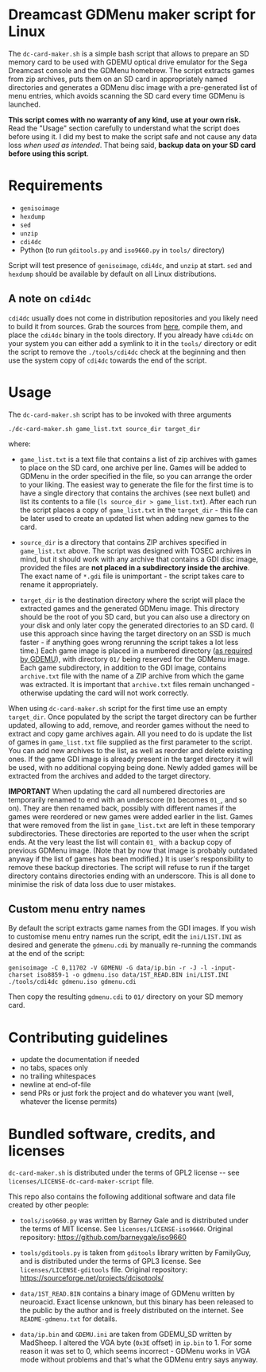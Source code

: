 Dreamcast GDMenu maker script for Linux
=======================================

The `dc-card-maker.sh` is a simple bash script that allows to prepare an SD
memory card to be used with GDEMU optical drive emulator for the Sega Dreamcast
console and the GDMenu homebrew.  The script extracts games from zip archives,
puts them on an SD card in appropriately named directories and generates a
GDMenu disc image with a pre-generated list of menu entries, which avoids
scanning the SD card every time GDMenu is launched.

**This script comes with no warranty of any kind, use at your own risk.** Read
the "Usage" section carefully to understand what the script does before using
it.  I did my best to make the script safe and not cause any data loss *when
used as intended*.  That being said, **backup data on your SD card before using
this script**.


Requirements
============

  * `genisoimage`
  * `hexdump`
  * `sed`
  * `unzip`
  * `cdi4dc`
  * Python (to run `gditools.py` and `iso9660.py` in `tools/` directory)

Script will test presence of `genisoimage`, `cdi4dc`, and `unzip` at start.
`sed` and `hexdump` should be available by default on all Linux distributions.


A note on `cdi4dc`
------------------

`cdi4dc` usually does not come in distribution repositories and you likely need
to build it from sources.  Grab the sources from
[here](https://github.com/Kazade/img4dc), compile them, and place the `cdi4dc`
binary in the tools directory.  If you already have `cdi4dc` on your system you
can either add a symlink to it in the `tools/` directory or edit the script to
remove the `./tools/cdi4dc` check at the beginning and then use the system copy
of `cdi4dc` towards the end of the script.


Usage
=====

The `dc-card-maker.sh` script has to be invoked with three arguments

```
./dc-card-maker.sh game_list.txt source_dir target_dir
```

where:

  * `game_list.txt` is a text file that contains a list of zip archives with
    games to place on the SD card, one archive per line.  Games will be added
    to GDMenu in the order specified in the file, so you can arrange the order
    to your liking.  The easiest way to generate the file for the first time is
    to have a single directory that contains the archives (see next bullet) and
    list its contents to a file (`ls source_dir > game_list.txt`).  After each
    run the script places a copy of `game_list.txt` in the `target_dir` - this
    file can be later used to create an updated list when adding new games to
    the card.

  * `source_dir` is a directory that contains ZIP archives specified in
    `game_list.txt` above.  The script was designed with TOSEC archives in mind,
    but it should work with any archive that contains a GDI disc image, provided
    the files are **not placed in a subdirectory inside the archive**.  The
    exact name of `*.gdi` file is unimportant - the script takes care to rename
    it appropriately.

  * `target_dir` is the destination directory where the script will place the
    extracted games and the generated GDMenu image.  This directory should be
    the root of you SD card, but you can also use a directory on your disk and
    only later copy the generated directories to an SD card.  (I use this
    approach since having the target directory on an SSD is much faster - if
    anything goes wrong rerunning the script takes a lot less time.)  Each game
    image is placed in a numbered directory ([as required by
    GDEMU](https://gdemu.wordpress.com/details/gdemu-details/)), with directory
    `01/` being reserved for the GDMenu image.  Each game subdirectory, in
    addition to the GDI image, contains `archive.txt` file with the name of a
    ZIP archive from which the game was extracted.  It is important that
    `archive.txt` files remain unchanged - otherwise updating the card will not
    work correctly.

When using `dc-card-maker.sh` script for the first time use an empty
`target_dir`.  Once populated by the script the target directory can be further
updated, allowing to add, remove, and reorder games without the need to extract
and copy game archives again.  All you need to do is update the list of games in
`game_list.txt` file supplied as the first parameter to the script.  You can add
new archives to the list, as well as reorder and delete existing ones. If the
game GDI image is already present in the target directory it will be used, with
no additional copying being done.  Newly added games will be extracted from the
archives and added to the target directory.

**IMPORTANT** When updating the card all numbered directories are temporarily
renamed to end with an underscore (`01` becomes `01_`, and so on).  They are
then renamed back, possibly with different names if the games were reordered or
new games were added earlier in the list.  Games that were removed from the list
in `game_list.txt` are left in these temporary subdirectories.  These
directories are reported to the user when the script ends.  At the very least
the list will contain `01_` with a backup copy of previous GDMenu image.  (Note
that by now that image is probably outdated anyway if the list of games has been
modified.)  It is user's responsibility to remove these backup directories.  The
script will refuse to run if the target directory contains directories ending
with an underscore.  This is all done to minimise the risk of data loss due to
user mistakes.


Custom menu entry names
-----------------------

By default the script extracts game names from the GDI images.  If you wish to
customise menu entry names run the script, edit the `ini/LIST.INI` as desired
and generate the `gdmenu.cdi` by manually re-running the commands at the end of
the script:

```
genisoimage -C 0,11702 -V GDMENU -G data/ip.bin -r -J -l -input-charset iso8859-1 -o gdmenu.iso data/1ST_READ.BIN ini/LIST.INI
./tools/cdi4dc gdmenu.iso gdmenu.cdi
```

Then copy the resulting `gdmenu.cdi` to `01/` directory on your SD memory card.


Contributing guidelines
=======================

  * update the documentation if needed
  * no tabs, spaces only
  * no trailing whitespaces
  * newline at end-of-file
  * send PRs or just fork the project and do whatever you want (well, whatever
    the license permits)


Bundled software, credits, and licenses
=======================================

`dc-card-maker.sh` is distributed under the terms of GPL2 license -- see
`licenses/LICENSE-dc-card-maker-script` file.

This repo also contains the following additional software and data file created
by other people:

  * `tools/iso9660.py` was written by Barney Gale and is distributed under the
    terms of MIT license.  See `licenses/LICENSE-iso9660`.  Original repository:
    https://github.com/barneygale/iso9660

  * `tools/gditools.py` is taken from `gditools` library written by FamilyGuy,
    and is distributed under the terms of GPL3 license.  See
    `licenses/LICENSE-gditools` file.  Original repository:
    https://sourceforge.net/projects/dcisotools/

  * `data/1ST_READ.BIN` contains a binary image of GDMenu written by neuroacid.
    Exact license unknown, but this binary has been released to the public by
    the author and is freely distributed on the internet.  See
    `README-gdmenu.txt` for details.

  * `data/ip.bin` and `GDEMU.ini` are taken from GDEMU_SD written by MadSheep.
    I altered the VGA byte (`0x3E` offset) in `ip.bin` to 1.  For some reason it
    was set to 0, which seems incorrect - GDMenu works in VGA mode without
    problems and that's what the GDMenu entry says anyway.
